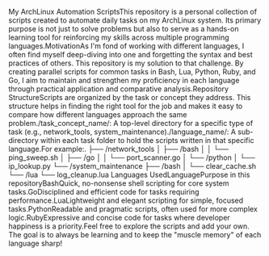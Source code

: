 My ArchLinux Automation ScriptsThis repository is a personal collection of scripts created to automate daily tasks on my ArchLinux system. Its primary purpose is not just to solve problems but also to serve as a hands-on learning tool for reinforcing my skills across multiple programming languages.MotivationAs I'm fond of working with different languages, I often find myself deep-diving into one and forgetting the syntax and best practices of others. This repository is my solution to that challenge. By creating parallel scripts for common tasks in Bash, Lua, Python, Ruby, and Go, I aim to maintain and strengthen my proficiency in each language through practical application and comparative analysis.Repository StructureScripts are organized by the task or concept they address. This structure helps in finding the right tool for the job and makes it easy to compare how different languages approach the same problem./task_concept_name/: A top-level directory for a specific type of task (e.g., network_tools, system_maintenance)./language_name/: A sub-directory within each task folder to hold the scripts written in that specific language.For example:.
├── /network_tools
│   ├── /bash
│   │   └── ping_sweep.sh
│   ├── /go
│   │   └── port_scanner.go
│   └── /python
│       └── ip_lookup.py
└── /system_maintenance
    ├── /bash
    │   └── clear_cache.sh
    └── /lua
        └── log_cleanup.lua
Languages UsedLanguagePurpose in this repositoryBashQuick, no-nonsense shell scripting for core system tasks.GoDisciplined and efficient code for tasks requiring performance.LuaLightweight and elegant scripting for simple, focused tasks.PythonReadable and pragmatic scripts, often used for more complex logic.RubyExpressive and concise code for tasks where developer happiness is a priority.Feel free to explore the scripts and add your own. The goal is to always be learning and to keep the "muscle memory" of each language sharp!
